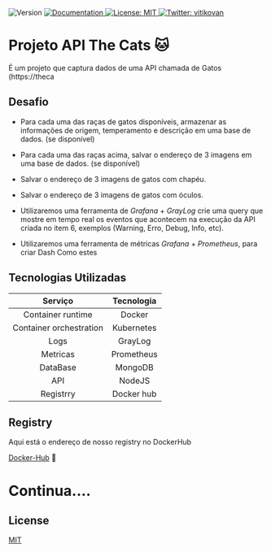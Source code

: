 <p>
  <img alt="Version" src="https://img.shields.io/badge/version-v0-blue.svg?cacheSeconds=2592000" />
  <a href="/" target="_blank">
    <img alt="Documentation" src="https://img.shields.io/badge/documentation-yes-brightgreen.svg" />
  </a>
  <a href="/LICENSE" target="_blank">
    <img alt="License: MIT" src="https://img.shields.io/badge/License-MIT-yellow.svg" />
  </a>
  <a href="https://twitter.com/vitikovan" target="_blank">
    <img alt="Twitter: vitikovan" src="https://img.shields.io/twitter/follow/vitikovan.svg?style=social" />
  </a>
</p>

# Projeto API The Cats  :cat: 

É um projeto que captura dados de uma API chamada de Gatos (https://theca

## Desafio
- Para cada uma das raças de gatos disponíveis, armazenar as informações de
origem, temperamento e descrição em uma base de dados. (se disponível)
-  Para cada uma das raças acima, salvar o endereço de 3 imagens em uma base de
dados. (se disponível)
-  Salvar o endereço de 3 imagens de gatos com chapéu.
-  Salvar o endereço de 3 imagens de gatos com óculos.

- Utilizaremos uma ferramenta de _Grafana_ + _GrayLog_  crie uma query que mostre em tempo real os eventos que acontecem na execução da API criada no item 6, exemplos (Warning, Erro, Debug, Info, etc).
  
- Utilizaremos uma ferramenta de métricas _Grafana_ + _Prometheus_, para criar Dash Como estes 

## Tecnologias Utilizadas

Serviço | Tecnologia
:-------: | :----------:
Container runtime | Docker
Container orchestration | Kubernetes
Logs | GrayLog
Metricas | Prometheus 
DataBase | MongoDB
API | NodeJS
Registrry | Docker hub

## Registry 
Aqui está o endereço de nosso registry no DockerHub

[Docker-Hub](https://hub.docker.com/u/augustovan)  :whale: 

# Continua....


## License
[MIT](https://choosealicense.com/licenses/mit/)




